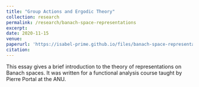 ```yaml
---
title: "Group Actions and Ergodic Theory"
collection: research
permalink: /research/banach-space-representations
excerpt:
date: 2020-11-15
venue:
paperurl: 'https://isabel-prime.github.io/files/banach-space-representations.pdf'
citation: 
---
```


This essay gives a brief introduction to the theory of representations on Banach spaces. It was written for a functional analysis course taught by Pierre Portal at the ANU.
